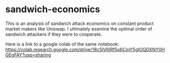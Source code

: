 # sandwich-economics
This is an analysis of sandwich attack economics on constant product market makers like Uniswap. I ultimately examine the optimal order of sandwich attackers if they were to cooperate.  

Here is a link to a google colab of the same notebook: https://colab.research.google.com/drive/18c5lV6lRf5o6CmY5gIOQDXNY0HGEgFAY?usp=sharing
